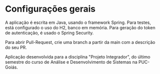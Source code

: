 # Configurações gerais

A aplicação é escrita em Java, usando o framework Spring.
Para testes, está configurado o uso do H2, banco em memória.
Para geração do token de autenticação, é usado o Spring Security.

Para abrir Pull-Request, crie uma branch a partir da main com a descrição do seu PR.

Aplicação desenvolvida para a disciplina "Projeto Integrador", do último semestre 
do curso de Análise e Desenvolvimento de Sistemas na PUC-Goiás.
